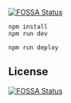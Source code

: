 [![FOSSA Status](https://app.fossa.com/api/projects/git%2Bgithub.com%2Fha0min%2Fshortener.svg?type=shield)](https://app.fossa.com/projects/git%2Bgithub.com%2Fha0min%2Fshortener?ref=badge_shield)

```
npm install
npm run dev
```

```
npm run deploy
```


## License
[![FOSSA Status](https://app.fossa.com/api/projects/git%2Bgithub.com%2Fha0min%2Fshortener.svg?type=large)](https://app.fossa.com/projects/git%2Bgithub.com%2Fha0min%2Fshortener?ref=badge_large)